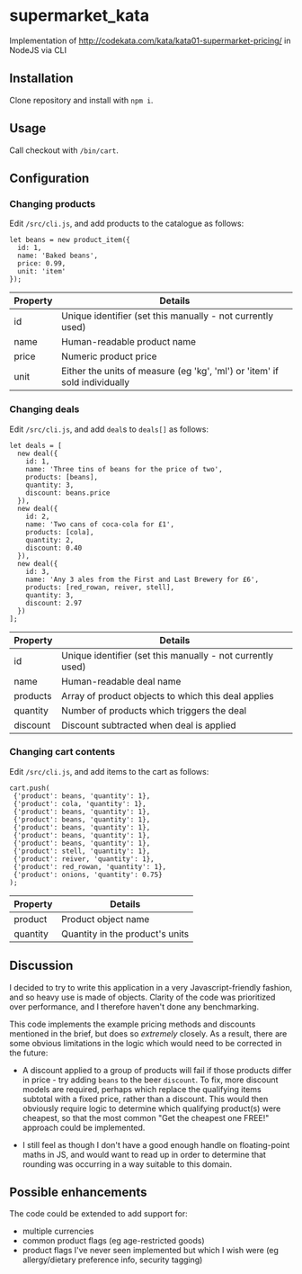 # supermarket_kata
Implementation of http://codekata.com/kata/kata01-supermarket-pricing/ in NodeJS via CLI

## Installation
Clone repository and install with `npm i`.

## Usage
Call checkout with `/bin/cart`.

## Configuration

### Changing products
Edit `/src/cli.js`, and add products to the catalogue as follows:

```
let beans = new product_item({
  id: 1, 
  name: 'Baked beans', 
  price: 0.99,
  unit: 'item'
});
```

| Property | Details |
|----------|---------|
| id | Unique identifier (set this manually - not currently used) |
| name | Human-readable product name |
| price | Numeric product price |
| unit | Either the units of measure (eg 'kg', 'ml') or 'item' if sold individually |

### Changing deals
Edit `/src/cli.js`, and add `deal`s to `deals[]` as follows:

```
let deals = [
  new deal({
    id: 1,
    name: 'Three tins of beans for the price of two', 
    products: [beans],
    quantity: 3,
    discount: beans.price
  }),
  new deal({
    id: 2,
    name: 'Two cans of coca-cola for £1', 
    products: [cola],
    quantity: 2,
    discount: 0.40
  }),
  new deal({
    id: 3,
    name: 'Any 3 ales from the First and Last Brewery for £6', 
    products: [red_rowan, reiver, stell],
    quantity: 3,
    discount: 2.97
  })
];
```

| Property | Details |
|----------|---------|
| id | Unique identifier (set this manually - not currently used) |
| name | Human-readable deal name |
| products | Array of product objects to which this deal applies |
| quantity | Number of products which triggers the deal |
| discount | Discount subtracted when deal is applied |

### Changing cart contents
Edit `/src/cli.js`, and add items to the cart as follows:

```
cart.push(
 {'product': beans, 'quantity': 1},
 {'product': cola, 'quantity': 1},
 {'product': beans, 'quantity': 1},
 {'product': beans, 'quantity': 1},
 {'product': beans, 'quantity': 1},
 {'product': beans, 'quantity': 1},
 {'product': beans, 'quantity': 1},
 {'product': stell, 'quantity': 1},
 {'product': reiver, 'quantity': 1},
 {'product': red_rowan, 'quantity': 1},
 {'product': onions, 'quantity': 0.75}
);
```

| Property | Details |
|----------|---------|
| product | Product object name |
| quantity | Quantity in the product's units |

## Discussion

I decided to try to write this application in a very Javascript-friendly fashion, 
and so heavy use is made of objects. Clarity of the code was prioritized over 
performance, and I therefore haven't done any benchmarking.

This code implements the example pricing methods and discounts mentioned in the brief, 
but does so *extremely* closely. As a result, there are some obvious limitations in the 
logic which would need to be corrected in the future:

- A discount applied to a group of products will fail if those products differ in price - 
try adding `beans` to the beer `discount`. To fix, more discount models are required, 
perhaps which replace the qualifying items subtotal with a fixed price, rather than a 
discount. This would then obviously require logic to determine which qualifying product(s) 
were cheapest, so that the most common "Get the cheapest one FREE!" approach could be 
implemented.

- I still feel as though I don't have a good enough handle on floating-point maths in JS, 
and would want to read up in order to determine that rounding was occurring in a way 
suitable to this domain.

## Possible enhancements

The code could be extended to add support for:

- multiple currencies
- common product flags (eg age-restricted goods)
- product flags I've never seen implemented but which I wish were (eg allergy/dietary 
preference info, security tagging)
